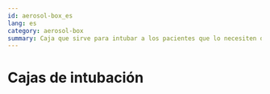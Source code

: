 ```yaml
---
id: aerosol-box_es
lang: es
category: aerosol-box
summary: Caja que sirve para intubar a los pacientes que lo necesiten de forma segura, evitando contagios a los profesionales médicos por expulsión de fluídos.
---
```


# Cajas de intubación
